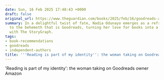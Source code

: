 ```yaml
---
date: Sun, 16 Feb 2025 17:48:43 +0000
draft: false
original_url: https://www.theguardian.com/books/2025/feb/16/goodreads-amazon-nadia-odunayo-the-storygraph
summary: In a delightful twist of fate, Nadia Odunayo emerges as a refreshing competitor
  to the behemoth that is Goodreads, turning her love for books into a digital revolution
  with The StoryGraph.
tags:
- book-recommendations
- goodreads
- independent-authors
title: '''Reading is part of my identity'': the woman taking on Goodreads owner Amazon'
---
```


'Reading is part of my identity': the woman taking on Goodreads owner Amazon